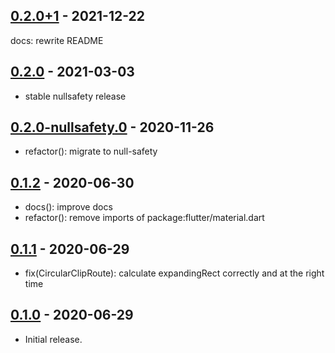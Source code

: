## [0.2.0+1] - 2021-12-22

docs: rewrite README

## [0.2.0] - 2021-03-03

- stable nullsafety release

## [0.2.0-nullsafety.0] - 2020-11-26

- refactor(): migrate to null-safety

## [0.1.2] - 2020-06-30

- docs(): improve docs
- refactor(): remove imports of package:flutter/material.dart

## [0.1.1] - 2020-06-29

- fix(CircularClipRoute): calculate expandingRect correctly and at the right
  time

## [0.1.0] - 2020-06-29

- Initial release.

[0.2.0+1]: https://github.com/blaugold/circular_clip_route/tree/v0.2.0+1
[0.2.0]: https://github.com/blaugold/circular_clip_route/tree/v0.2.0
[0.2.0-nullsafety.0]:
  https://github.com/blaugold/circular_clip_route/tree/v0.2.0-nullsafety.0
[0.1.2]: https://github.com/blaugold/circular_clip_route/tree/v0.1.2
[0.1.1]: https://github.com/blaugold/circular_clip_route/tree/v0.1.1
[0.1.0]: https://github.com/blaugold/circular_clip_route/tree/v0.1.0
